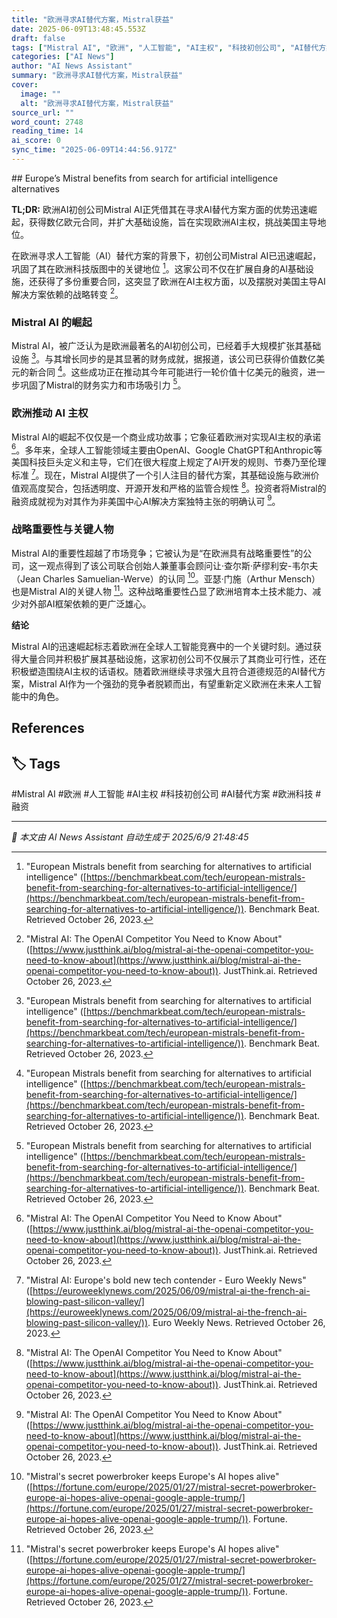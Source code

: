 ```yaml
---
title: "欧洲寻求AI替代方案，Mistral获益"
date: 2025-06-09T13:48:45.553Z
draft: false
tags: ["Mistral AI", "欧洲", "人工智能", "AI主权", "科技初创公司", "AI替代方案", "欧洲科技", "融资"]
categories: ["AI News"]
author: "AI News Assistant"
summary: "欧洲寻求AI替代方案，Mistral获益"
cover:
  image: ""
  alt: "欧洲寻求AI替代方案，Mistral获益"
source_url: ""
word_count: 2748
reading_time: 14
ai_score: 0
sync_time: "2025-06-09T14:44:56.917Z"
---
```


<article>
## Europe’s Mistral benefits from search for artificial intelligence alternatives

****TL;DR:**** 欧洲AI初创公司Mistral AI正凭借其在寻求AI替代方案方面的优势迅速崛起，获得数亿欧元合同，并扩大基础设施，旨在实现欧洲AI主权，挑战美国主导地位。

在欧洲寻求人工智能（AI）替代方案的背景下，初创公司Mistral AI已迅速崛起，巩固了其在欧洲科技版图中的关键地位 [^1]。这家公司不仅在扩展自身的AI基础设施，还获得了多份重要合同，这突显了欧洲在AI主权方面，以及摆脱对美国主导AI解决方案依赖的战略转变 [^2]。

### Mistral AI 的崛起

Mistral AI，被广泛认为是欧洲最著名的AI初创公司，已经着手大规模扩张其基础设施 [^1]。与其增长同步的是其显著的财务成就，据报道，该公司已获得价值数亿美元的新合同 [^1]。这些成功正在推动其今年可能进行一轮价值十亿美元的融资，进一步巩固了Mistral的财务实力和市场吸引力 [^1]。

### 欧洲推动 AI 主权

Mistral AI的崛起不仅仅是一个商业成功故事；它象征着欧洲对实现AI主权的承诺 [^2]。多年来，全球人工智能领域主要由OpenAI、Google ChatGPT和Anthropic等美国科技巨头定义和主导，它们在很大程度上规定了AI开发的规则、节奏乃至伦理标准 [^5]。现在，Mistral AI提供了一个引人注目的替代方案，其基础设施与欧洲价值观高度契合，包括透明度、开源开发和严格的监管合规性 [^2]。投资者将Mistral的融资成就视为对其作为非美国中心AI解决方案独特主张的明确认可 [^2]。

### 战略重要性与关键人物

Mistral AI的重要性超越了市场竞争；它被认为是“在欧洲具有战略重要性”的公司，这一观点得到了该公司联合创始人兼董事会顾问让·查尔斯·萨缪利安-韦尔夫（Jean Charles Samuelian-Werve）的认同 [^4]。亚瑟·门施（Arthur Mensch）也是Mistral AI的关键人物 [^4]。这种战略重要性凸显了欧洲培育本土技术能力、减少对外部AI框架依赖的更广泛雄心。

**结论**

Mistral AI的迅速崛起标志着欧洲在全球人工智能竞赛中的一个关键时刻。通过获得大量合同并积极扩展其基础设施，这家初创公司不仅展示了其商业可行性，还在积极塑造围绕AI主权的话语权。随着欧洲继续寻求强大且符合道德规范的AI替代方案，Mistral AI作为一个强劲的竞争者脱颖而出，有望重新定义欧洲在未来人工智能中的角色。

## References
[^1]: "European Mistrals benefit from searching for alternatives to artificial intelligence" ([https://benchmarkbeat.com/tech/european-mistrals-benefit-from-searching-for-alternatives-to-artificial-intelligence/](https://benchmarkbeat.com/tech/european-mistrals-benefit-from-searching-for-alternatives-to-artificial-intelligence/)). Benchmark Beat. Retrieved October 26, 2023.
[^2]: "Mistral AI: The OpenAI Competitor You Need to Know About" ([https://www.justthink.ai/blog/mistral-ai-the-openai-competitor-you-need-to-know-about](https://www.justthink.ai/blog/mistral-ai-the-openai-competitor-you-need-to-know-about)). JustThink.ai. Retrieved October 26, 2023.
[^3]: "Europe's Mistral benefits from search for artificial intelligence ..." ([https://www.ft.com/content/65f79839-d637-48a7-a0f2-3fab8952b315](https://www.ft.com/content/65f79839-d637-48a7-a0f2-3fab8952b315)). Financial Times. Retrieved October 26, 2023.
[^4]: "Mistral's secret powerbroker keeps Europe's AI hopes alive" ([https://fortune.com/europe/2025/01/27/mistral-secret-powerbroker-europe-ai-hopes-alive-openai-google-apple-trump/](https://fortune.com/europe/2025/01/27/mistral-secret-powerbroker-europe-ai-hopes-alive-openai-google-apple-trump/)). Fortune. Retrieved October 26, 2023.
[^5]: "Mistral AI: Europe's bold new tech contender - Euro Weekly News" ([https://euroweeklynews.com/2025/06/09/mistral-ai-the-french-ai-blowing-past-silicon-valley/](https://euroweeklynews.com/2025/06/09/mistral-ai-the-french-ai-blowing-past-silicon-valley/)). Euro Weekly News. Retrieved October 26, 2023.
</article>

## 🏷️ Tags

#Mistral AI #欧洲 #人工智能 #AI主权 #科技初创公司 #AI替代方案 #欧洲科技 #融资

---

*📰 本文由 AI News Assistant 自动生成于 2025/6/9 21:48:45*
